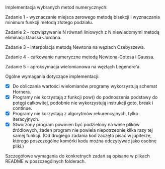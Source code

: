 Implementacja wybranych metod numerycznych:

Zadanie 1 - wyznaczanie miejsca zerowego metodą bisekcji i wyznaczania minimum funkcji metodą złotego podziału.

Zadanie 2 - rozwiązywanie N równań liniowych z N niewiadomymi metodą eliminacji Gaussa-Jordana.

Zadanie 3 - interpolacja metodą Newtona na węzłach Czebyszewa.

Zadanie 4 - całkowanie numeryczne metodą Newtona-Cotesa i Gaussa.

Zadanie 5 - aproksymacja wielomianowa na węzłąch Legendre'a.

Ogólne wymagania dotyczące implementacji:
- [x] Do obliczania wartości wielomianów programy wykorzystują schemat Hornera.
- [x] Programy nie korzystają z funkcji pow() do podnoszenia podstawy do potęgi całkowitej, podobnie nie wykorzystują instrukcji goto, break i continue.
- [x] Programy nie korzystają z algorytmów rekurencyjnych, tylko iteracyjnych.
- [x] Stworzony program powinien być podzielony na wiele plików źródłowych, żaden program nie powiela niepotrzebnie kilka razy tej samej funkcji. (Od drugiego zadania kod zaczęto pisać w jupiterze, którego poszczególne komórki kodu można odczytywać jako osobne pliki.)

Szczegółowe wymagania do konkretnych zadań są opisane w plikach README w poszczególnych folderach.
